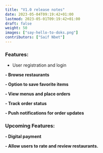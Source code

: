 ```yaml
---
title: "V1.0 release notes"
date: 2023-05-04T09:19:42+01:00
lastmod: 2023-05-01T09:19:42+01:00
draft: false
weight: 50
images: ["say-hello-to-doks.png"]
contributors: ["Saif Nbet"]
---
```


### Features:

- User registration and login

**- Browse restaurants**

**- Option to save favorite items**

**- View menus and place orders**

**- Track order status**

**- Push notifications for order updates**

### Upcoming Features:

**- Digital payment**

**- Allow users to rate and review restaurants.**
